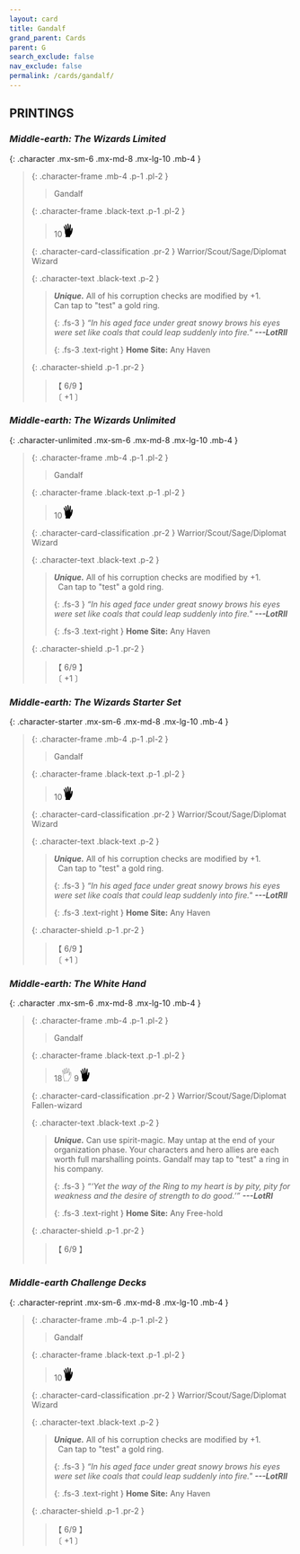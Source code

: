 ```yaml
---
layout: card
title: Gandalf
grand_parent: Cards
parent: G
search_exclude: false
nav_exclude: false
permalink: /cards/gandalf/
---
```


## PRINTINGS


### _Middle-earth: The Wizards Limited_

{: .character .mx-sm-6 .mx-md-8 .mx-lg-10 .mb-4 }
> {: .character-frame .mb-4 .p-1 .pl-2 }
> > <div class="card-mp"></div>
> > <div class="character-card-name">Gandalf</div>
>
> {: .character-frame .black-text .p-1 .pl-2 }
> > 10![](/assets/images/di.svg)
>
> {: .character-card-classification .pr-2 }
> Warrior/Scout/Sage/Diplomat Wizard
>
> {: .character-text .black-text .p-2 }
> > _**Unique.**_ All of his corruption checks are modified by +1. <br>Can tap to "test" a gold ring. 
> > 
> > {: .fs-3 } 
> > _“In his aged face under great snowy brows his eyes were set like coals that could leap suddenly into fire."_ ***---&#65279;LotRII***  
> > 
> > {: .fs-3 .text-right } 
> > **Home Site:** Any Haven 
>
> {: .character-shield .p-1 .pr-2 }
> > <div class="card-shield">【 6/9 】</div>
> > <div class="card-corruption">〔 +1 〕</div>

### _Middle-earth: The Wizards Unlimited_

{: .character-unlimited .mx-sm-6 .mx-md-8 .mx-lg-10 .mb-4 }
> {: .character-frame .mb-4 .p-1 .pl-2 }
> > <div class="card-mp"></div>
> > <div class="character-card-name">Gandalf</div>
>
> {: .character-frame .black-text .p-1 .pl-2 }
> > 10![](/assets/images/di.svg)
>
> {: .character-card-classification .pr-2 }
> Warrior/Scout/Sage/Diplomat Wizard
>
> {: .character-text .black-text .p-2 }
> > _**Unique.**_ All of his corruption checks are modified by +1. <br>&ensp;Can tap to "test" a gold ring. 
> > 
> > {: .fs-3 } 
> > _“In his aged face under great snowy brows his eyes were set like coals that could leap suddenly into fire."_ ***---&#65279;LotRII***  
> > 
> > {: .fs-3 .text-right } 
> > **Home Site:** Any Haven 
>
> {: .character-shield .p-1 .pr-2 }
> > <div class="card-shield">【 6/9 】</div>
> > <div class="card-corruption">〔 +1 〕</div>

### _Middle-earth: The Wizards Starter Set_

{: .character-starter .mx-sm-6 .mx-md-8 .mx-lg-10 .mb-4 }
> {: .character-frame .mb-4 .p-1 .pl-2 }
> > <div class="card-mp"></div>
> > <div class="character-card-name">Gandalf</div>
>
> {: .character-frame .black-text .p-1 .pl-2 }
> > 10![](/assets/images/di.svg)
>
> {: .character-card-classification .pr-2 }
> Warrior/Scout/Sage/Diplomat Wizard
>
> {: .character-text .black-text .p-2 }
> > _**Unique.**_ All of his corruption checks are modified by +1. <br>&ensp;Can tap to "test" a gold ring. 
> > 
> > {: .fs-3 } 
> > _“In his aged face under great snowy brows his eyes were set like coals that could leap suddenly into fire."_ ***---&#65279;LotRII***  
> > 
> > {: .fs-3 .text-right } 
> > **Home Site:** Any Haven 
>
> {: .character-shield .p-1 .pr-2 }
> > <div class="card-shield">【 6/9 】</div>
> > <div class="card-corruption">〔 +1 〕</div>

### _Middle-earth: The White Hand_

{: .character .mx-sm-6 .mx-md-8 .mx-lg-10 .mb-4 }
> {: .character-frame .mb-4 .p-1 .pl-2 }
> > <div class="card-mp"></div>
> > <div class="character-card-name">Gandalf</div>
>
> {: .character-frame .black-text .p-1 .pl-2 }
> > 18![](/assets/images/gi.svg) 9![](/assets/images/di.svg)
>
> {: .character-card-classification .pr-2 }
> Warrior/Scout/Sage/Diplomat Fallen-wizard
>
> {: .character-text .black-text .p-2 }
> > _**Unique.**_ Can use spirit-magic. May untap at the end of your organization phase. Your characters and hero allies are each worth full marshalling points. Gandalf may tap to "test" a ring in his company.   
> > 
> > {: .fs-3 } 
> > _“‘Yet the way of the Ring to my heart is by pity, pity for weakness and the desire of strength to do good.’”_ ***---&#65279;LotRI***  
> > 
> > {: .fs-3 .text-right } 
> > **Home Site:** Any Free-hold 
>
> {: .character-shield .p-1 .pr-2 }
> > <div class="card-shield">【 6/9 】</div>
> > <div class="card-corruption">&nbsp;</div>

### _Middle-earth Challenge Decks_

{: .character-reprint .mx-sm-6 .mx-md-8 .mx-lg-10 .mb-4 }
> {: .character-frame .mb-4 .p-1 .pl-2 }
> > <div class="card-mp"></div>
> > <div class="character-card-name">Gandalf</div>
>
> {: .character-frame .black-text .p-1 .pl-2 }
> > 10![](/assets/images/di.svg)
>
> {: .character-card-classification .pr-2 }
> Warrior/Scout/Sage/Diplomat Wizard
>
> {: .character-text .black-text .p-2 }
> > _**Unique.**_ All of his corruption checks are modified by +1. <br>&ensp;Can tap to "test" a gold ring. 
> > 
> > {: .fs-3 } 
> > _“In his aged face under great snowy brows his eyes were set like coals that could leap suddenly into fire."_ ***---&#65279;LotRII***  
> > 
> > {: .fs-3 .text-right } 
> > **Home Site:** Any Haven 
>
> {: .character-shield .p-1 .pr-2 }
> > <div class="card-shield">【 6/9 】</div>
> > <div class="card-corruption">〔 +1 〕</div>
